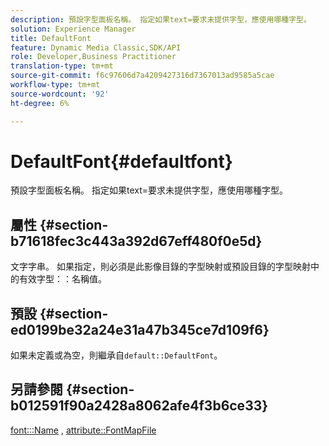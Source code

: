 ```yaml
---
description: 預設字型面板名稱。 指定如果text=要求未提供字型，應使用哪種字型。
solution: Experience Manager
title: DefaultFont
feature: Dynamic Media Classic,SDK/API
role: Developer,Business Practitioner
translation-type: tm+mt
source-git-commit: f6c97606d7a4209427316d7367013ad9585a5cae
workflow-type: tm+mt
source-wordcount: '92'
ht-degree: 6%

---
```



# DefaultFont{#defaultfont}

預設字型面板名稱。 指定如果text=要求未提供字型，應使用哪種字型。

## 屬性 {#section-b71618fec3c443a392d67eff480f0e5d}

文字字串。 如果指定，則必須是此影像目錄的字型映射或預設目錄的字型映射中的有效字型：：名稱值。

## 預設 {#section-ed0199be32a24e31a47b345ce7d109f6}

如果未定義或為空，則繼承自`default::DefaultFont`。

## 另請參閱 {#section-b012591f90a2428a8062afe4f3b6ce33}

[font:::Name](../../../../../is-api/image-catalog/image-serving-api-ref/c-image-catalog-reference/c-font-map-reference/r-name-font.md#reference-c55889877dc54aabb60734dcde86ee76) ,  [attribute::FontMapFile](../../../../../is-api/image-catalog/image-serving-api-ref/c-image-catalog-reference/c-attributes-reference/r-fontmapfile.md#reference-22e077d4595b45b6a6e549b8499ecb76)
